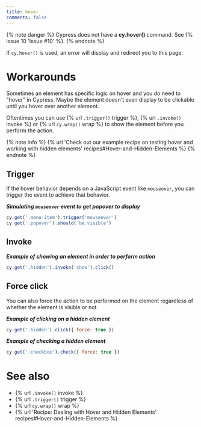 ```yaml
---
title: hover
comments: false
---
```


{% note danger %}
Cypress does not have a **cy.hover()** command. See {% issue 10 'Issue #10' %}.
{% endnote %}

If `cy.hover()` is used, an error will display and redirect you to this page.

# Workarounds

Sometimes an element has specific logic on hover and you *do* need to "hover" in Cypress. Maybe the element doesn't even display to be clickable until you hover over another element.

Oftentimes you can use {% url `.trigger()` trigger %}, {% url `.invoke()` invoke %} or {% url `cy.wrap()` wrap %} to show the element before you perform the action.

{% note info %}
{% url 'Check out our example recipe on testing hover and working with hidden elements' recipes#Hover-and-Hidden-Elements %}
{% endnote %}

## Trigger

If the hover behavior depends on a JavaScript event like `mouseover`, you can trigger the event to achieve that behavior.

***Simulating `mouseover` event to get popover to display***

```javascript
cy.get('.menu-item').trigger('mouseover')
cy.get('.popover').should('be.visible')
```

## Invoke

***Example of showing an element in order to perform action***
```javascript
cy.get('.hidden').invoke('show').click()
```

## Force click

You can also force the action to be performed on the element regardless of whether the element is visible or not.

***Example of clicking on a hidden element***
```javascript
cy.get('.hidden').click({ force: true })
```

***Example of checking a hidden element***
```javascript
cy.get('.checkbox').check({ force: true })
```

# See also

- {% url `.invoke()` invoke %}
- {% url `.trigger()` trigger %}
- {% url `cy.wrap()` wrap %}
- {% url 'Recipe: Dealing with Hover and Hidden Elements' recipes#Hover-and-Hidden-Elements %}
